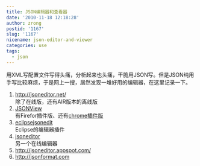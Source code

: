 ```yaml
---
title: JSON编辑器和查看器
date: '2010-11-18 12:18:28'
author: zrong
postid: '1167'
slug: '1167'
nicename: json-editor-and-viewer
categories: use
tags:
  - json
---
```


用XML写配置文件写得头痛，分析起来也头痛，干脆用JSON写。但是JSON纯用手写比较麻烦，于是网上一搜，居然发现一堆好用的编辑器，在这里记录一下。

1.  <http://jsoneditor.net/>  
    除了在线版，还有AIR版本的离线版
2.  [JSONView](http://jsonview.com/)  
    有Firefor插件版、还有[chrome插件版](https://github.com/jamiew/jsonview-chrome)
3.  [eclipsejsonedit](http://sourceforge.net/projects/eclipsejsonedit/)  
    Eclipse的编辑器插件
4.  [jsoneditor](http://braincast.nl/samples/jsoneditor/)  
    另一个在线编辑器
5.  <http://jsoneditor.appspot.com/>
6.  <http://jsonformat.com>
